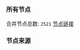 ### 所有节点
合并节点总数: `2521`
[节点链接](https://raw.githubusercontent.com/rzhy1/11/master/sub/sub_merge_base64.txt)

### 节点来源